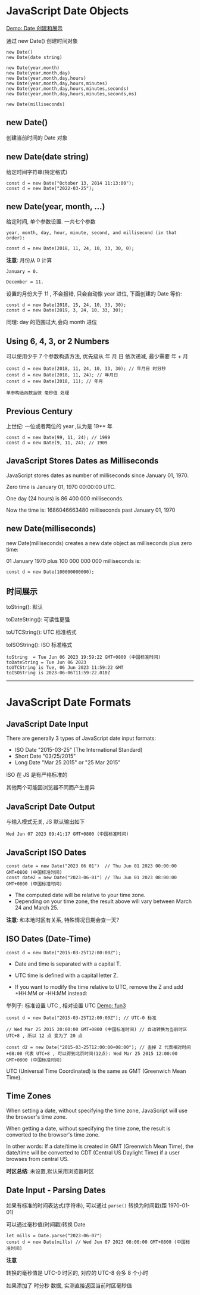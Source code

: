 # JavaScript Date Objects

[Demo: Date 创建和展示](demo/js_date_0_basic.html)

通过 new Date() 创建时间对象

```
new Date()
new Date(date string)

new Date(year,month)
new Date(year,month,day)
new Date(year,month,day,hours)
new Date(year,month,day,hours,minutes)
new Date(year,month,day,hours,minutes,seconds)
new Date(year,month,day,hours,minutes,seconds,ms)

new Date(milliseconds)
```

## new Date()

创建当前时间的 Date 对象

## new Date(date string)

给定时间字符串(特定格式)

```
const d = new Date("October 13, 2014 11:13:00");
const d = new Date("2022-03-25");
```

## new Date(year, month, ...)

给定时间, 单个参数设置. 一共七个参数

`year, month, day, hour, minute, second, and millisecond (in that order):`

```
const d = new Date(2018, 11, 24, 10, 33, 30, 0);
```

**注意**: 月份从 0 计算

```
January = 0.

December = 11.
```

设置的月份大于 11 , 不会报错, 只会自动像 year 进位, 下面创建的 Date 等价:

```
const d = new Date(2018, 15, 24, 10, 33, 30);
const d = new Date(2019, 3, 24, 10, 33, 30);
```

同理: day 的范围过大,会向 month 进位

## Using 6, 4, 3, or 2 Numbers

可以使用少于 7 个参数构造方法, 优先级从 年 月 日 依次递减, 最少需要 年 + 月

```
const d = new Date(2018, 11, 24, 10, 33, 30); // 年月日 时分秒
const d = new Date(2018, 11, 24); // 年月日
const d = new Date(2018, 11); // 年月
```

`单参构造函数当做 毫秒值 处理`

## Previous Century

上世纪: 一位或者两位的 year ,认为是 19** 年

```
const d = new Date(99, 11, 24); // 1999
const d = new Date(9, 11, 24); // 1909
```

## JavaScript Stores Dates as Milliseconds

JavaScript stores dates as number of milliseconds since January 01, 1970.

Zero time is January 01, 1970 00:00:00 UTC.

One day (24 hours) is 86 400 000 milliseconds.

Now the time is: 1686046663480 milliseconds past January 01, 1970

## new Date(milliseconds)

new Date(milliseconds) creates a new date object as milliseconds plus zero time:

01 January 1970 plus 100 000 000 000 milliseconds is:

```
const d = new Date(100000000000);
```

## 时间展示

toString(): 默认

toDateString(): 可读性更强

toUTCString(): UTC 标准格式

toISOString(): ISO 标准格式

```
toString  = Tue Jun 06 2023 19:59:22 GMT+0800 (中国标准时间)
toDateString = Tue Jun 06 2023
toUTCString is Tue, 06 Jun 2023 11:59:22 GMT 
toISOString is 2023-06-06T11:59:22.010Z
```

---

# JavaScript Date Formats

## JavaScript Date Input

There are generally 3 types of JavaScript date input formats:

- ISO Date	"2015-03-25" (The International Standard)
- Short Date	"03/25/2015"
- Long Date	"Mar 25 2015" or "25 Mar 2015"

ISO 在 JS 是有严格标准的

其他两个可能因浏览器不同而产生差异


## JavaScript Date Output

与输入模式无关, JS 默认输出如下

```
Wed Jun 07 2023 09:41:17 GMT+0800 (中国标准时间)
```

## JavaScript ISO Dates

```
const date = new Date("2023 06 01")  // Thu Jun 01 2023 00:00:00 GMT+0800 (中国标准时间)
const date2 = new Date("2023-06-01") // Thu Jun 01 2023 08:00:00 GMT+0800 (中国标准时间)
```

- The computed date will be relative to your time zone.
- Depending on your time zone, the result above will vary between March 24 and March 25.

**注意**: 和本地时区有关系, 特殊情况日期会查一天?

## ISO Dates (Date-Time)

```
const d = new Date("2015-03-25T12:00:00Z");
```
- Date and time is separated with a capital T.

- UTC time is defined with a capital letter Z.

- If you want to modify the time relative to UTC, remove the Z and add +HH:MM or -HH:MM instead:

举列子: 标准设置 UTC , 相对设置 UTC [Demo: fun3](demo/js_date_0_basic.html)

```
const d = new Date("2015-03-25T12:00:00Z"); // UTC-0 标准

// Wed Mar 25 2015 20:00:00 GMT+0800 (中国标准时间) // 自动转换为当前时区 UTC+8 , 所以 12 点 变为了 20 点
```

```
const d2 = new Date("2015-03-25T12:00:00+08:00"); // 去掉 Z 代表相对时间 +08:00 代表 UTC+8 , 可以得到北京时间(12点): Wed Mar 25 2015 12:00:00 GMT+0800 (中国标准时间)
```

UTC (Universal Time Coordinated) is the same as GMT (Greenwich Mean Time).

## Time Zones

When setting a date, without specifying the time zone, JavaScript will use the browser's time zone.

When getting a date, without specifying the time zone, the result is converted to the browser's time zone.

In other words: If a date/time is created in GMT (Greenwich Mean Time), the date/time will be converted to CDT (Central US Daylight Time) if a user browses from central US.


**时区总结**: 未设置,默认采用浏览器时区

## Date Input - Parsing Dates

如果有标准的时间表达式(字符串), 可以通过 `parse()` 转换为时间戳(距 1970-01-01)

可以通过毫秒值(时间戳)转换 Date

```
let mills = Date.parse("2023-06-07")
const d = new Date(mills) // Wed Jun 07 2023 08:00:00 GMT+0800 (中国标准时间)
```

**注意**

转换的毫秒值是 UTC-0 时区的, 对应的 UTC-8 会多 8 个小时

如果添加了 时分秒 数据, 实测直接返回当前时区毫秒值